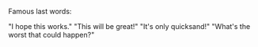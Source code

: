 Famous last words:

"I hope this works."
"This will be great!"
"It's only quicksand!"
"What's the worst that could happen?"
